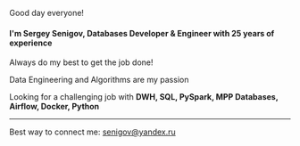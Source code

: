 Good day everyone!
#### I'm Sergey Senigov, Databases Developer & Engineer with 25 years of experience

Always do my best to get the job done!  

Data Engineering and Algorithms are my passion  

Looking for a challenging job with **DWH, SQL, PySpark, MPP Databases, Airflow, Docker, Python**
***  
Best way to connect me: <senigov@yandex.ru>

